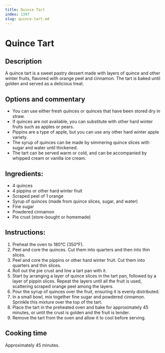 ```yaml
---
title: Quince Tart
index: 1397
slug: quince-tart.md
---
```


# Quince Tart

## Description
A quince tart is a sweet pastry dessert made with layers of quince and other winter fruits, flavored with orange peel and cinnamon. The tart is baked until golden and served as a delicious treat.

## Options and commentary
- You can use either fresh quinces or quinces that have been stored dry in straw.
- If quinces are not available, you can substitute with other hard winter fruits such as apples or pears.
- Pippins are a type of apple, but you can use any other hard winter apple variety.
- The syrup of quinces can be made by simmering quince slices with sugar and water until thickened.
- The tart can be served warm or cold, and can be accompanied by whipped cream or vanilla ice cream.

## Ingredients:
- 4 quinces
- 4 pippins or other hard winter fruit
- Scraped peel of 1 orange
- Syrup of quinces (made from quince slices, sugar, and water)
- Fine sugar
- Powdered cinnamon
- Pie crust (store-bought or homemade)

## Instructions:
1. Preheat the oven to 180°C (350°F).
2. Peel and core the quinces. Cut them into quarters and then into thin slices.
3. Peel and core the pippins or other hard winter fruit. Cut them into quarters and thin slices.
4. Roll out the pie crust and line a tart pan with it.
5. Start by arranging a layer of quince slices in the tart pan, followed by a layer of pippin slices. Repeat the layers until all the fruit is used, scattering scraped orange peel among the layers.
6. Pour the syrup of quinces over the fruit, ensuring it is evenly distributed.
7. In a small bowl, mix together fine sugar and powdered cinnamon. Sprinkle this mixture over the top of the tart.
8. Place the tart in the preheated oven and bake for approximately 45 minutes, or until the crust is golden and the fruit is tender.
9. Remove the tart from the oven and allow it to cool before serving.

## Cooking time
Approximately 45 minutes.